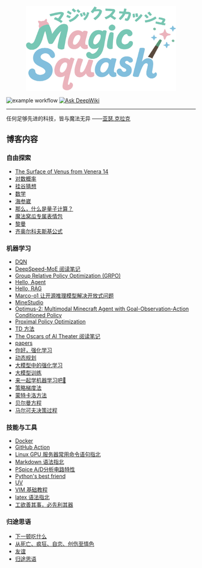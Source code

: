 <div align='center'>
    <picture>
        <img src="./docs/public/logo.png" width="400" height="225">
    </picture> 
</div>

![example workflow](https://github.com/stuPETER12138/stuPETER12138.github.io/actions/workflows/deploy.yaml/badge.svg)
[![Ask DeepWiki](https://deepwiki.com/badge.svg)](https://deepwiki.com/stuPETER12138/stuPETER12138.github.io)

---

任何足够先进的科技，皆与魔法无异 ——[亚瑟.克拉克](https://baike.baidu.com/item/%E4%BA%9A%E7%91%9F%C2%B7%E6%9F%A5%E7%90%86%E6%96%AF%C2%B7%E5%85%8B%E6%8B%89%E5%85%8B/213457)

## 博客内容

### 自由探索

- [The Surface of Venus from Venera 14](https://stupeter12138.github.io/explore/aerospace/apod)
- [对数概率](https://stupeter12138.github.io/explore/basic/logits)
- [挂谷猜想](https://stupeter12138.github.io/explore/basic/kakeya)
- [数学](https://stupeter12138.github.io/explore/basic/math)
- [海参崴](https://stupeter12138.github.io/explore/interesting/Vladivostok)
- [那么，什么是量子计算？](https://stupeter12138.github.io/explore/quantum/what)
- [魔法窝瓜专属表情包](https://stupeter12138.github.io/explore/interesting/memes)
- [黎曼](https://stupeter12138.github.io/explore/basic/riemann)
- [齐奥尔科夫斯基公式](https://stupeter12138.github.io/explore/aerospace/Tsiolkovsky)

### 机器学习

- [DQN](https://stupeter12138.github.io/ml/rl/dqn)
- [DeepSpeed-MoE 阅读笔记](https://stupeter12138.github.io/ml/papers/DS-MoE)
- [Group Relative Policy Optimization (GRPO)](https://stupeter12138.github.io/ml/papers/GRPO)
- [Hello, Agent](https://stupeter12138.github.io/ml/ai/agent)
- [Hello, RAG](https://stupeter12138.github.io/ml/ai/rag)
- [Marco-o1 让开源推理模型解决开放式问题](https://stupeter12138.github.io/ml/papers/Marco1)
- [MineStudio](https://stupeter12138.github.io/ml/papers/minestudio)
- [Optimus-2: Multimodal Minecraft Agent with Goal-Observation-Action Conditioned Policy](https://stupeter12138.github.io/ml/papers/optimus2)
- [Proximal Policy Optimization](https://stupeter12138.github.io/ml/rl/ppo)
- [TD 方法](https://stupeter12138.github.io/ml/rl/td)
- [The Oscars of AI Theater 阅读笔记](https://stupeter12138.github.io/ml/papers/AI_Oscars)
- [papers](https://stupeter12138.github.io/ml/papers/papers)
- [你好，强化学习](https://stupeter12138.github.io/ml/rl/rl)
- [动态规划](https://stupeter12138.github.io/ml/rl/dp)
- [大模型中的强化学习](https://stupeter12138.github.io/ml/rl/rl4llm)
- [大模型训练](https://stupeter12138.github.io/ml/ai/train)
- [来一起学机器学习吧🤗](https://stupeter12138.github.io/ml/hello)
- [策略梯度法](https://stupeter12138.github.io/ml/rl/pg)
- [蒙特卡洛方法](https://stupeter12138.github.io/ml/rl/mc)
- [贝尔曼方程](https://stupeter12138.github.io/ml/rl/bellman)
- [马尔可夫决策过程](https://stupeter12138.github.io/ml/rl/mdp)

### 技能与工具

- [Docker](https://stupeter12138.github.io/skills/automation/docker)
- [GitHub Action](https://stupeter12138.github.io/skills/automation/action)
- [Linux GPU 服务器常用命令语句指北](https://stupeter12138.github.io/skills/automation/server)
- [Markdown 语法指北](https://stupeter12138.github.io/skills/markdown/learningmd)
- [PSpice A/D分析电路特性](https://stupeter12138.github.io/skills/eda/orcad)
- [Python's best friend](https://stupeter12138.github.io/skills/automation/toml)
- [UV](https://stupeter12138.github.io/skills/automation/uv)
- [VIM 基础教程](https://stupeter12138.github.io/skills/markdown/vim)
- [latex 语法指北](https://stupeter12138.github.io/skills/markdown/latex)
- [工欲善其事，必先利其器](https://stupeter12138.github.io/skills/hello)

### 归途思语

- [下一顿吃什么](https://stupeter12138.github.io/thoughts/next)
- [从死亡、疯狂、自恋、创伤至情色](https://stupeter12138.github.io/thoughts/2024)
- [友谊](https://stupeter12138.github.io/thoughts/friendship)
- [归途思语](https://stupeter12138.github.io/thoughts/hello)
